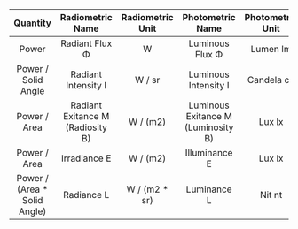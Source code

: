 Quantity | Radiometric Name | Radiometric Unit | Photometric Name | Photometric Unit  
 :-: | :-: | :-: | :-: | :-:  
Power | Radiant Flux Φ | W | Luminous Flux Φ | Lumen lm  
Power / Solid Angle | Radiant Intensity I | W / sr | Luminous Intensity I | Candela cd  
Power / Area | Radiant Exitance M (Radiosity B) | W / (m2) | Luminous Exitance M (Luminosity B) | Lux lx  
Power / Area | Irradiance E | W / (m2) | Illuminance E | Lux lx  
Power / (Area * Solid Angle) | Radiance L | W / (m2 * sr) | Luminance L | Nit nt  



